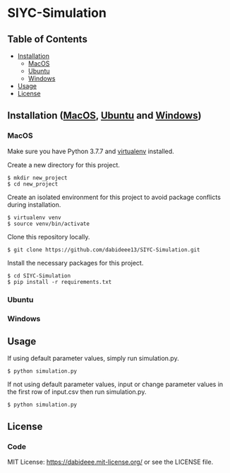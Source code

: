 # SIYC-Simulation

## Table of Contents
- [Installation](#Installation)
  * [MacOS](#MacOS)
  * [Ubuntu](#Ubuntu)
  * [Windows](#Windows)
- [Usage](#Usage)
- [License](#License)

## Installation ([MacOS](#MacOS), [Ubuntu](#Ubuntu) and [Windows](#Windows))
### MacOS 

Make sure you have Python 3.7.7 and [virtualenv](https://pypi.org/project/virtualenv/) installed.

Create a new directory for this project.
```
$ mkdir new_project
$ cd new_project
```

Create an isolated environment for this project to avoid package conflicts during installation.
```
$ virtualenv venv
$ source venv/bin/activate
```

Clone this repository locally.
```
$ git clone https://github.com/dabideee13/SIYC-Simulation.git 
```

Install the necessary packages for this project.
```
$ cd SIYC-Simulation
$ pip install -r requirements.txt
```

### Ubuntu
### Windows

## Usage

If using default parameter values, simply run simulation.py.
```
$ python simulation.py
```

If not using default parameter values, input or change parameter values in the first row of input.csv then run simulation.py.
```
$ python simulation.py
```

## License
### Code
MIT License: https://dabideee.mit-license.org/ or see the LICENSE file.
